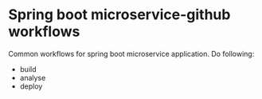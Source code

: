 # Spring boot microservice-github workflows
Common workflows for spring boot microservice application.
Do following:
 - build
 - analyse
 - deploy

